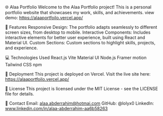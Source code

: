 🌐 Alaa Portfolio
Welcome to the Alaa Portfolio project! This is a personal portfolio website that showcases my work, skills, and achievements.
view demo: https://alaaportfoilo.vercel.app/

📌 Features
Responsive Design: The portfolio adapts seamlessly to different screen sizes, from desktop to mobile.
Interactive Components: Includes interactive elements for better user experience, built using React and Material UI.
Custom Sections: Custom sections to highlight skills, projects, and experience.


💻 Technologies Used
React.js
Vite
Material UI
Node.js
Framer motion
Tailwind CSS
npm


🚀 Deployment
This project is deployed on Vercel. Visit the live site here:
https://alaaportfoilo.vercel.app/


📝 License
This project is licensed under the MIT License - see the LICENSE file for details.


👋 Contact
Email: alaa.abderrahim@hotmai.com
GitHub: @lolyx0
LinkedIn: www.linkedin.com/in/alaa-abderrahim-aa6b58263

